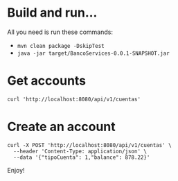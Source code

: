 # Build and run...

All you need is run these commands:

- `mvn clean package -DskipTest`
- `java -jar target/BancoServices-0.0.1-SNAPSHOT.jar`

# Get accounts

```
curl 'http://localhost:8080/api/v1/cuentas'
```

# Create an account

```
curl -X POST 'http://localhost:8080/api/v1/cuentas' \
  --header 'Content-Type: application/json' \
  --data '{"tipoCuenta": 1,"balance": 878.22}'
```

Enjoy!